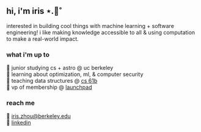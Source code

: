 ## hi, i'm iris ⋆.🌷˚ 
interested in building cool things with machine learning + software engineering! i like making knowledge accessible to all & using computation to make a real-world impact.

### what i'm up to
🧸 junior studying cs + astro @ uc berkeley  
🌱 learning about optimization, ml, & computer security  
📓 teaching data structures @ [cs 61b](https://sp25.datastructur.es/)  
🚀 vp of membership @ [launchpad](https://launchpad.studentorg.berkeley.edu/)  

### reach me
📧 iris.zhou@berkeley.edu  
📍 [linkedin](https://www.linkedin.com/in/iriszhou-iyz)
